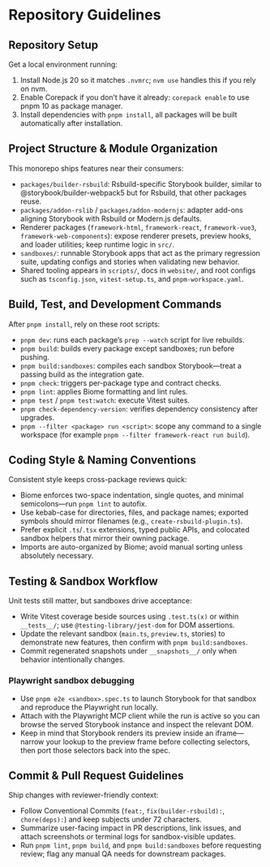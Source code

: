 # Repository Guidelines

## Repository Setup

Get a local environment running:

1. Install Node.js 20 so it matches `.nvmrc`; `nvm use` handles this if you rely on nvm.
2. Enable Corepack if you don’t have it already: `corepack enable` to use pnpm 10 as package manager.
3. Install dependencies with `pnpm install`, all packages will be built automatically after installation.

## Project Structure & Module Organization

This monorepo ships features near their consumers:

- `packages/builder-rsbuild`: Rsbuild-specific Storybook builder, similar to @storybook/builder-webpack5 but for Rsbuild, that other packages reuse.
- `packages/addon-rslib` / `packages/addon-modernjs`: adapter add-ons aligning Storybook with Rsbuild or Modern.js defaults.
- Renderer packages (`framework-html`, `framework-react`, `framework-vue3`, `framework-web-components`): expose renderer presets, preview hooks, and loader utilities; keep runtime logic in `src/`.
- `sandboxes/`: runnable Storybook apps that act as the primary regression suite, updating configs and stories when validating new behavior.
- Shared tooling appears in `scripts/`, docs in `website/`, and root configs such as `tsconfig.json`, `vitest-setup.ts`, and `pnpm-workspace.yaml`.

## Build, Test, and Development Commands

After `pnpm install`, rely on these root scripts:

- `pnpm dev`: runs each package’s `prep --watch` script for live rebuilds.
- `pnpm build`: builds every package except sandboxes; run before pushing.
- `pnpm build:sandboxes`: compiles each sandbox Storybook—treat a passing build as the integration gate.
- `pnpm check`: triggers per-package type and contract checks.
- `pnpm lint`: applies Biome formatting and lint rules.
- `pnpm test` / `pnpm test:watch`: execute Vitest suites.
- `pnpm check-dependency-version`: verifies dependency consistency after upgrades.
- `pnpm --filter <package> run <script>`: scope any command to a single workspace (for example `pnpm --filter framework-react run build`).

## Coding Style & Naming Conventions

Consistent style keeps cross-package reviews quick:

- Biome enforces two-space indentation, single quotes, and minimal semicolons—run `pnpm lint` to autofix.
- Use kebab-case for directories, files, and package names; exported symbols should mirror filenames (e.g., `create-rsbuild-plugin.ts`).
- Prefer explicit `.ts`/`.tsx` extensions, typed public APIs, and colocated sandbox helpers that mirror their owning package.
- Imports are auto-organized by Biome; avoid manual sorting unless absolutely necessary.

## Testing & Sandbox Workflow

Unit tests still matter, but sandboxes drive acceptance:

- Write Vitest coverage beside sources using `.test.ts(x)` or within `__tests__/`; use `@testing-library/jest-dom` for DOM assertions.
- Update the relevant sandbox (`main.ts`, `preview.ts`, stories) to demonstrate new features, then confirm with `pnpm build:sandboxes`.
- Commit regenerated snapshots under `__snapshots__/` only when behavior intentionally changes.

### Playwright sandbox debugging

- Use `pnpm e2e <sandbox>.spec.ts` to launch Storybook for that sandbox and reproduce the Playwright run locally.
- Attach with the Playwright MCP client while the run is active so you can browse the served Storybook instance and inspect the relevant DOM.
- Keep in mind that Storybook renders its preview inside an iframe—narrow your lookup to the preview frame before collecting selectors, then port those selectors back into the spec.

## Commit & Pull Request Guidelines

Ship changes with reviewer-friendly context:

- Follow Conventional Commits (`feat:`, `fix(builder-rsbuild):`, `chore(deps):`) and keep subjects under 72 characters.
- Summarize user-facing impact in PR descriptions, link issues, and attach screenshots or terminal logs for sandbox-visible updates.
- Run `pnpm lint`, `pnpm build`, and `pnpm build:sandboxes` before requesting review; flag any manual QA needs for downstream packages.
